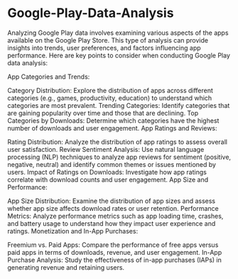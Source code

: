 # Google-Play-Data-Analysis

Analyzing Google Play data involves examining various aspects of the apps available on the Google Play Store. This type of analysis can provide insights into trends, user preferences, and factors influencing app performance. Here are key points to consider when conducting Google Play data analysis:

App Categories and Trends:

Category Distribution: Explore the distribution of apps across different categories (e.g., games, productivity, education) to understand which categories are most prevalent.
Trending Categories: Identify categories that are gaining popularity over time and those that are declining.
Top Categories by Downloads: Determine which categories have the highest number of downloads and user engagement.
App Ratings and Reviews:

Rating Distribution: Analyze the distribution of app ratings to assess overall user satisfaction.
Review Sentiment Analysis: Use natural language processing (NLP) techniques to analyze app reviews for sentiment (positive, negative, neutral) and identify common themes or issues mentioned by users.
Impact of Ratings on Downloads: Investigate how app ratings correlate with download counts and user engagement.
App Size and Performance:

App Size Distribution: Examine the distribution of app sizes and assess whether app size affects download rates or user retention.
Performance Metrics: Analyze performance metrics such as app loading time, crashes, and battery usage to understand how they impact user experience and ratings.
Monetization and In-App Purchases:

Freemium vs. Paid Apps: Compare the performance of free apps versus paid apps in terms of downloads, revenue, and user engagement.
In-App Purchase Analysis: Study the effectiveness of in-app purchases (IAPs) in generating revenue and retaining users.
